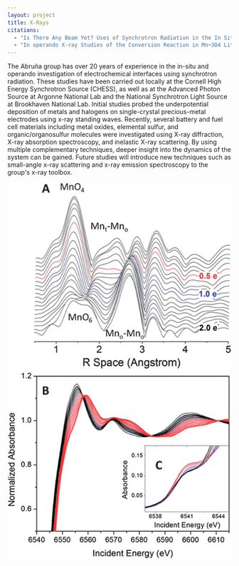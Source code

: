 ```yaml
---
layout: project
title: X-Rays
citations:
  - "Is There Any Beam Yet? Uses of Synchrotron Radiation in the In Situ Study of Electrochemical Interfaces; Abruña, HD; White, JH; Albarelli, MJ; Bommarito, GM; Bedzyk, MJ; McMillan, M, J. Phys. Chem., 1988, 92, 7045-7052, DOI: 10.1021/j100336a005"
  - "In operando X-ray Studies of the Conversion Reaction in Mn¬3O4 Lithium Battery Anodes; Lowe, MA; Gao, J; Abruña, HD, J. Mat. Chem. A, 2013, 1, 2094-2103, DOI: 10.1039/c2ta01270g"
---
```

The Abruña group has over 20 years of experience in the in-situ and operando investigation of electrochemical interfaces using synchrotron radiation.  These studies have been carried out locally at the Cornell High Energy Synchrotron Source (CHESS), as well as at the Advanced Photon Source at Argonne National Lab and the National Synchrotron Light Source at Brookhaven National Lab.  Initial studies probed the underpotential deposition of metals and halogens on single-crystal precious-metal electrodes using x-ray standing waves.  Recently, several battery and fuel cell materials including metal oxides, elemental sulfur, and organic/organosulfur molecules were investigated using X-ray diffraction, X-ray absorption spectroscopy, and inelastic X-ray scattering.  By using multiple complementary techniques, deeper insight into the dynamics of the system can be gained.  Future studies will introduce new techniques such as small-angle x-ray scattering and x-ray emission spectroscopy to the group's x-ray toolbox.

![Figure 1](/images/projects/xrays/figure_1.png)
